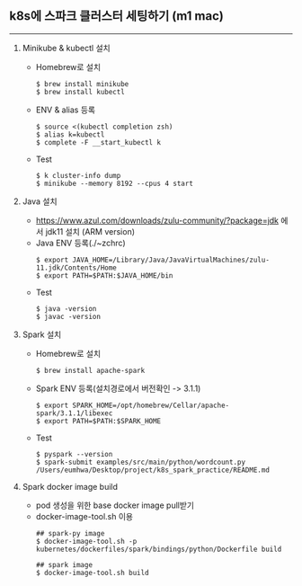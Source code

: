 ## k8s에 스파크 클러스터 세팅하기 (m1 mac)
------------------------------------

1. Minikube & kubectl 설치
    - Homebrew로 설치
        ```
        $ brew install minikube
        $ brew install kubectl
        ```
    - ENV & alias 등록
        ```
        $ source <(kubectl completion zsh)
        $ alias k=kubectl
        $ complete -F __start_kubectl k
        ```   
    - Test
        ```
        $ k cluster-info dump
        $ minikube --memory 8192 --cpus 4 start 
        ``` 

2. Java 설치
    - https://www.azul.com/downloads/zulu-community/?package=jdk
    에서 jdk11 설치 (ARM version)
    - Java ENV 등록(./~zchrc)
        ```
        $ export JAVA_HOME=/Library/Java/JavaVirtualMachines/zulu-11.jdk/Contents/Home
        $ export PATH=$PATH:$JAVA_HOME/bin
        ```
    - Test
        ```
        $ java -version
        $ javac -version
        ```

3. Spark 설치
    - Homebrew로 설치
        ```
        $ brew install apache-spark
        ```
    - Spark ENV 등록(설치경로에서 버전확인 -> 3.1.1)
        ```    
        $ export SPARK_HOME=/opt/homebrew/Cellar/apache-spark/3.1.1/libexec
        $ export PATH=$PATH:$SPARK_HOME
        ```
    - Test
        ```
        $ pyspark --version
        $ spark-submit examples/src/main/python/wordcount.py /Users/eumhwa/Desktop/project/k8s_spark_practice/README.md
        ```
    
4. Spark docker image build
    - pod 생성을 위한 base docker image pull받기
    - docker-image-tool.sh 이용
        ```
        ## spark-py image
        $ docker-image-tool.sh -p kubernetes/dockerfiles/spark/bindings/python/Dockerfile build
        
        ## spark image
        $ docker-image-tool.sh build
        ```
    
